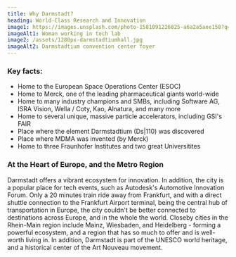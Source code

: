 ```yaml
---
title: Why Darmstadt?
heading: World-Class Research and Innovation
image1: https://images.unsplash.com/photo-1581091226825-a6a2a5aee158?q=80&w=1740&auto=format&fit=crop&ixlib=rb-4.0.3&ixid=M3wxMjA3fDB8MHxwaG90by1wYWdlfHx8fGVufDB8fHx8fA%3D%3D
imageAlt1: Woman working in tech lab
image2: /assets/1280px-darmstadtiumhall.jpg
imageAlt2: Darmstadtium convention center foyer
---
```

### Key facts:

* Home to the European Space Operations Center (ESOC)
* Home to Merck, one of the leading pharmaceutical giants world-wide
* Home to many industry champions and SMBs, including Software AG, ISRA Vision, Wella / Coty, Kao, Alnatura, and many more
* Home to several unique, massive particle accelerators, including GSI's FAIR 
* Place where the element Darmstadtium (Ds|110) was discovered 
* Place where MDMA was invented (by Merck)
* Home to three Fraunhofer Institutes and two great Universitites

### At the Heart of Europe, and the Metro Region

Darmstadt offers a vibrant ecosystem for innovation. In addition, the city is a popular place for tech events, such as Autodesk's Automotive Innovation Forum. Only a 20 minutes train ride away from Frankfurt, and with a direct shuttle connection to the Frankfurt Airport terminal, being the central hub of transportation in Europe, the city couldn't be better connected to destinations across Europe, and in the whole the world. Closeby cities in the Rhein-Main region include Mainz, Wiesbaden, and Heidelberg - forming a powerful ecosystem, and a region that has so much to offer and is well-worth living in. In addition, Darmstadt is part of the UNESCO world heritage, and a historical center of the Art Nouveau movement.
